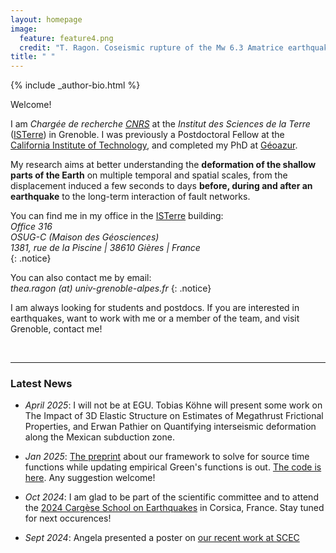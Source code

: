 ```yaml
---
layout: homepage
image:
  feature: feature4.png
  credit: "T. Ragon. Coseismic rupture of the Mw 6.3 Amatrice earthquake, Mt Vettore, Italy."
title: " "
---
```


<footer role="contentinfo">
  <div class="article-author-bottom">
    {% include _author-bio.html %}
  </div>
</footer>

Welcome!

I am *Chargée de recherche [CNRS](https://www.cnrs.fr/en)* at the *Institut des Sciences de la Terre* ([ISTerre](https://www.isterre.fr/?lang=en)) in Grenoble. I was previously a Postdoctoral Fellow at the [California Institute of Technology](https://www.caltech.edu/), and completed my PhD at [Géoazur](https://geoazur.oca.eu/fr/acc-geoazur).

My research aims at better understanding the **deformation of the shallow parts of the Earth** on multiple temporal and spatial scales, from the displacement induced a few seconds to days **before, during and after an earthquake** to the long-term interaction of fault networks. 

You can find me in my office in the [ISTerre](https://www.isterre.fr/?lang=en) building:  
_Office 316_  
_OSUG-C (Maison des Géosciences)_  
_1381, rue de la Piscine | 38610 Gières | France_  
{: .notice} 

You can also contact me by email:  
*thea.ragon (at) univ-grenoble-alpes.fr*
{: .notice} 

I am always looking for students and postdocs. If you are interested in earthquakes, want to work with me or a member of the team, and visit Grenoble, contact me! 
     
<br>
       
---
### Latest News

- *April 2025*: I will not be at EGU. Tobias Köhne will present some work on The Impact of 3D Elastic Structure on Estimates of Megathrust Frictional Properties, and Erwan Pathier on Quantifying interseismic deformation along the Mexican subduction zone.

- *Jan 2025*: [The preprint](https://eartharxiv.org/repository/view/8436/) about our framework to solve for source time functions while updating empirical Green's functions is out. [The code is here](https://github.com/thearagon/DeepGEM_EGF). Any suggestion welcome!

- *Oct 2024*: I am glad to be part of the scientific committee and to attend the [2024 Cargèse School on Earthquakes](https://earthquakes4.sciencesconf.org/) in Corsica, France. Stay tuned for next occurences! 

- *Sept 2024*: Angela presented a poster on [our recent work at SCEC](https://central.scec.org/publication/13992)
